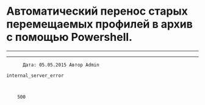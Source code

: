 #                 	Автоматический перенос старых перемещаемых профилей в архив с помощью Powershell.                	  
***            ***

			
            
		

    




	
    	  Дата: 05.05.2015 Автор Admin  
	
    internal_server_error
    
    
    
        500
    
